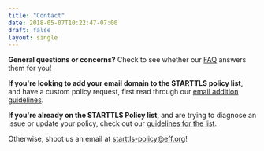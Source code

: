 ```yaml
---
title: "Contact"
date: 2018-05-07T10:22:47-07:00
draft: false
layout: single
---
```

<strong>General questions or concerns?</strong> Check to see whether our <a href="/faq/">FAQ</a> answers them for you!

<strong>If you're looking to add your email domain to the STARTTLS policy list</strong>, and have a custom policy request, first read through our [email addition guidelines](policylist#add).

<strong>If you're already on the STARTTLS Policy list</strong>, and are trying to diagnose an issue or update your policy, check out our [guidelines for the list](policylist).

Otherwise, shoot us an email at <a href="mailto:starttls-policy@eff.org">starttls-policy@eff.org</a>!
